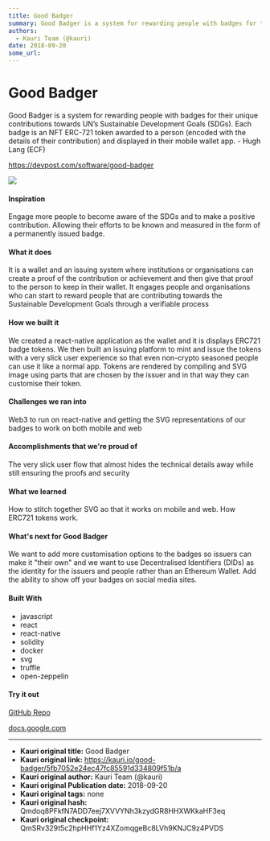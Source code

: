 ```yaml
---
title: Good Badger
summary: Good Badger is a system for rewarding people with badges for their unique contributions towards UN’s Sustainable Development Goals (SDGs). Each badge is an NFT ERC-721 token awarded to a person (encoded with the details of their contribution) and displayed in their mobile wallet app. - Hugh Lang (ECF) https-//devpost.com/software/good-badger Inspiration Engage more people to become aware of the SDGs and to make a positive contribution. Allowing their efforts to be known and measured in the form
authors:
  - Kauri Team (@kauri)
date: 2018-09-20
some_url: 
---
```


# Good Badger


Good Badger is a system for rewarding people with badges for their unique contributions towards UN’s Sustainable Development Goals (SDGs). Each badge is an NFT ERC-721 token awarded to a person (encoded with the details of their contribution) and displayed in their mobile wallet app. - Hugh Lang (ECF)

https://devpost.com/software/good-badger

![](https://ipfs.infura.io/ipfs/QmZhE7PeZHGHxdQgbRh32kKYbjnWLFMx6tHuLnowCNY9F4)

#### Inspiration
Engage more people to become aware of the SDGs and to make a positive contribution. Allowing their efforts to be known and measured in the form of a permanently issued badge.

#### What it does
It is a wallet and an issuing system where institutions or organisations can create a proof of the contribution or achievement and then give that proof to the person to keep in their wallet. It engages people and organisations who can start to reward people that are contributing towards the Sustainable Development Goals through a verifiable process

#### How we built it
We created a react-native application as the wallet and it is displays ERC721 badge tokens. We then built an issuing platform to mint and issue the tokens with a very slick user experience so that even non-crypto seasoned people can use it like a normal app. Tokens are rendered by compiling and SVG image using parts that are chosen by the issuer and in that way they can customise their token.

#### Challenges we ran into
Web3 to run on react-native and getting the SVG representations of our badges to work on both mobile and web

#### Accomplishments that we're proud of
The very slick user flow that almost hides the technical details away while still ensuring the proofs and security

#### What we learned
How to stitch together SVG ao that it works on mobile and web. How ERC721 tokens work.

#### What's next for Good Badger
We want to add more customisation options to the badges so issuers can make it "their own" and we want to use Decentralised Identifiers (DIDs) as the identity for the issuers and people rather than an Ethereum Wallet. Add the ability to show off your badges on social media sites.

#### Built With

- javascript
- react
- react-native
- solidity
- docker
- svg
- truffle
- open-zeppelin

#### Try it out
[GitHub Repo](https://github.com/good-badger)

[docs.google.com](https://docs.google.com/presentation/d/1nYmMxfiAV93oYE74KvXsIhdzEvJu71_Z0HVxOyaonTE/edit?usp=sharing)


---

- **Kauri original title:** Good Badger
- **Kauri original link:** https://kauri.io/good-badger/5fb7052e24ec47fc85591d334809f51b/a
- **Kauri original author:** Kauri Team (@kauri)
- **Kauri original Publication date:** 2018-09-20
- **Kauri original tags:** none
- **Kauri original hash:** Qmdoq8PFkfN7ADD7eej7XVVYNh3kzydGR8HHXWKkaHF3eq
- **Kauri original checkpoint:** QmSRv329t5c2hpHHf1Yz4XZomqgeBc8LVh9KNJC9z4PVDS



